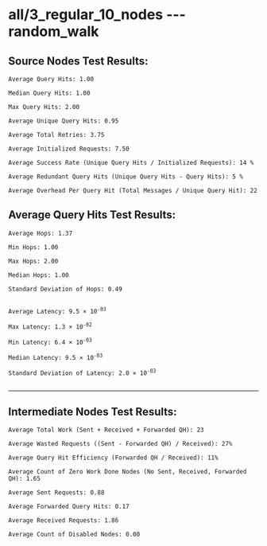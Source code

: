 # all/3_regular_10_nodes --- random_walk
## Source Nodes Test Results:
	Average Query Hits: 1.00

	Median Query Hits: 1.00

	Max Query Hits: 2.00

	Average Unique Query Hits: 0.95

	Average Total Retries: 3.75

	Average Initialized Requests: 7.50

	Average Success Rate (Unique Query Hits / Initialized Requests): 14 %

	Average Redundant Query Hits (Unique Query Hits - Query Hits): 5 %

	Average Overhead Per Query Hit (Total Messages / Unique Query Hit): 22



## Average Query Hits Test Results:
<pre><code>Average Hops: 1.37

Min Hops: 1.00

Max Hops: 2.00

Median Hops: 1.00

Standard Deviation of Hops: 0.49


Average Latency: 9.5 × 10<sup>-03</sup>

Max Latency: 1.3 × 10<sup>-02</sup>

Min Latency: 6.4 × 10<sup>-03</sup>

Median Latency: 9.5 × 10<sup>-03</sup>

Standard Deviation of Latency: 2.0 × 10<sup>-03</sup>

</code></pre>

---------------------------------------------
## Intermediate Nodes Test Results:

	Average Total Work (Sent + Received + Forwarded QH): 23

	Average Wasted Requests ((Sent - Forwarded QH) / Received): 27%

	Average Query Hit Efficiency (Forwarded QH / Received): 11%

	Average Count of Zero Work Done Nodes (No Sent, Received, Forwarded QH): 1.65

	Average Sent Requests: 0.88

	Average Forwarded Query Hits: 0.17

	Average Received Requests: 1.86

	Average Count of Disabled Nodes: 0.00

